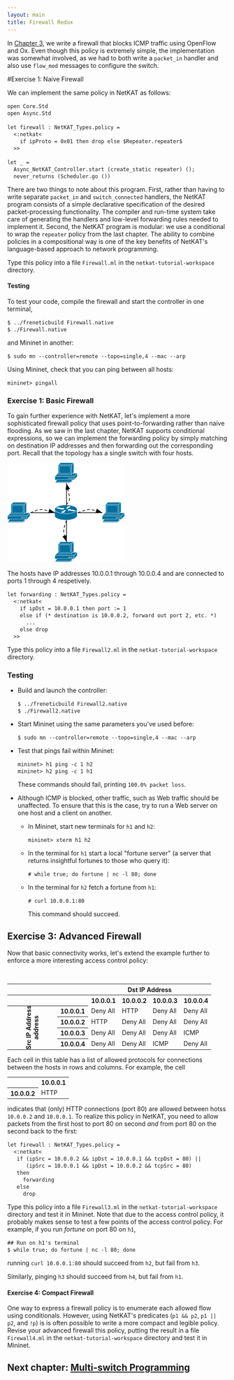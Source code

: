 ```yaml
---
layout: main
title: Firewall Redux
---
```


In [Chapter 3](03-OxFirewall), we write a firewall that blocks ICMP
traffic using OpenFlow and Ox. Even though this policy is extremely
simple, the implementation was somewhat involved, as we had to both
write a `packet_in` handler and also use `flow_mod` messages to
configure the switch. 

#Exercise 1: Naive Firewall

We can implement the same policy in NetKAT as follows:

~~~
open Core.Std
open Async.Std

let firewall : NetKAT_Types.policy = 
  <:netkat< 
    if ipProto = 0x01 then drop else $Repeater.repeater$
  >>

let _ = 
  Async_NetKAT_Controller.start (create_static repeater) ();
  never_returns (Scheduler.go ())
~~~

There are two things to note about this program. First, rather than
having to write separate `packet_in` and `switch_connected` handlers,
the NetKAT program consists of a simple declarative specification of
the desired packet-processing functionality. The compiler and run-time
system take care of generating the handlers and low-level forwarding
rules needed to implement it. Second, the NetKAT program is modular:
we use a conditional to wrap the `repeater` policy from the last
chapter. The ability to combine policies in a compositional way is one
of the key benefits of NetKAT's language-based approach to network
programming.

Type this policy into a file `Firewall.ml` in the
`netkat-tutorial-workspace` directory.

#### Testing

To test your code, compile the firewall and start the controller in
one terminal,
~~~
$ ../freneticbuild Firewall.native
$ ./Firewall.native
~~~
and Mininet in another:
~~~
$ sudo mn --controller=remote --topo=single,4 --mac --arp
~~~
Using Mininet, check that you can ping between all hosts:
~~~
mininet> pingall
~~~

### Exercise 1: Basic Firewall

To gain further experience with NetKAT, let's implement a more
sophisticated firewall policy that uses point-to-forwarding rather
than naive flooding. As we saw in the last chapter, NetKAT supports
conditional expressions, so we can implement the forwarding policy by
simply matching on destination IP addresses and then forwarding out
the corresponding port. Recall that the topology has a single switch
with four hosts.

![Repeater](../images/repeater.png)

The hosts have IP addresses 10.0.0.1 through 10.0.0.4 and are
connected to ports 1 through 4 respetively.

~~~
let forwarding : NetKAT_Types.policy =
  <:netkat<
    if ipDst = 10.0.0.1 then port := 1
    else if (* destination is 10.0.0.2, forward out port 2, etc. *)
      ...
    else drop
  >>
~~~

Type this policy into a file `Firewall2.ml` in the
`netkat-tutorial-workspace` directory.

### Testing 

- Build and launch the controller:

  ~~~ shell
  $ ../freneticbuild Firewall2.native
  $ ./Firewall2.native
  ~~~

- Start Mininet using the same parameters you've used before:

  ~~~
  $ sudo mn --controller=remote --topo=single,4 --mac --arp
  ~~~

- Test that pings fail within Mininet:

  ~~~
  mininet> h1 ping -c 1 h2
  mininet> h2 ping -c 1 h1
  ~~~

  These commands should fail, printing `100.0% packet loss`.

- Although ICMP is blocked, other traffic, such as Web traffic should
  be unaffected. To ensure that this is the case, try to run a Web server
  on one host and a client on another.

  * In Mininet, start new terminals for `h1` and `h2`:

    ~~~
    mininet> xterm h1 h2
    ~~~

  * In the terminal for `h1` start a local "fortune server" (a server
    that returns insightful fortunes to those who query it):

    ~~~
    # while true; do fortune | nc -l 80; done
    ~~~

  * In the terminal for `h2` fetch a fortune from `h1`:

    ~~~
    # curl 10.0.0.1:80
    ~~~

    This command should succeed.

## Exercise 3: Advanced Firewall

Now that basic connectivity works, let's extend the example further to
enforce a more interesting access control policy:

<table>
<tr>
  <th style="visibility: hidden"></th>
  <th style="visibility: hidden"></th>
  <th colspan="4">Dst IP Address</th>
</tr>
<tr>
  <th style="visibility: hidden"></th>
  <th style="visibility: hidden"></th>
  <th>10.0.0.1</th>
  <th>10.0.0.2</th>
  <th>10.0.0.3</th>
  <th>10.0.0.4</th>
</tr>
<tr>
  <th rowspan="5" style="-webkit-transform:rotate(270deg)" >
    Src IP Address<br>address
  </th>
  <th>10.0.0.1</th>
  <td>Deny All</td>
  <td>HTTP</td>
  <td>Deny All</td>
  <td>Deny All</td>
</tr>
<tr>
  <th>10.0.0.2</th>
  <td>HTTP</td>
  <td>Deny All</td>
  <td>Deny All</td>
  <td>Deny All</td>
</tr>
<tr>
  <th>10.0.0.3</th>
  <td>Deny All</td>
  <td>Deny All</td>
  <td>Deny All</td>
  <td>ICMP</td>
</tr>
<tr>
  <th>10.0.0.4</th>
  <td>Deny All</td>
  <td>Deny All</td>
  <td>ICMP</td>
  <td>Deny All</td><br>
</tr>
</table>

Each cell in this table has a list of allowed protocols for
connections between the hosts in rows and columns. For example, the
cell

<table>
<tr>
  <th></th>
  <th>10.0.0.1</th>
</tr>
<tr>
  <th>10.0.0.2</th>
  <td>HTTP</td>
</tr>
</table>

indicates that (only) HTTP connections (port 80) are allowed between
hotss `10.0.0.2` and `10.0.0.1`. To realize this policy in NetKAT, you
need to allow packets from the first host to port 80 on second  *and*
from port 80 on the second back to the first: 

~~~
let firewall : NetKAT_Types.policy = 
  <:netkat<
   if (ipSrc = 10.0.0.2 && ipDst = 10.0.0.1 && tcpDst = 80) ||
      (ipSrc = 10.0.0.1 && ipDst = 10.0.0.2 && tcpSrc = 80)
   then
     forwarding
   else
     drop
~~~

Type this policy into a file `Firewall3.ml` in the
`netkat-tutorial-workspace` directory and test it in Mininet. Note
that due to the access control policy, it probably makes sense to test
a few points of the access control policy. For example, if you run
_fortune_ on port 80 on `h1`,

~~~
## Run on h1's terminal
$ while true; do fortune | nc -l 80; done
~~~

running `curl 10.0.0.1:80` should succeed from `h2`, but fail from `h3`.

Similarly, pinging `h3` should succeed from `h4`, but fail from `h1`.

#### Exercise 4: Compact Firewall

One way to express a firewall policy is to enumerate each allowed flow
using conditionals. However, using NetKAT's predicates (`p1 && p2`,
`p1 || p2`, and `!p`) is is often possible to write a more compact and
legible policy. Revise your advanced firewall this policy, putting the
result in a file `Firewall4.ml` in the `netkat-tutorial-workspace`
directory and test it in Mininet.

## Next chapter: [Multi-switch Programming][Ch8]

[Ch8]: 08-NCMultiSwitch

[Action]: http://frenetic-lang.github.io/frenetic/docs/OpenFlow0x01.Action.html